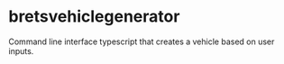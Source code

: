 # bretsvehiclegenerator
Command line interface typescript that creates a vehicle based on user inputs.
